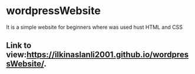 # wordpressWebsite
It is a simple website  for beginners where was used hust HTML and CSS
## Link to view:https://ilkinaslanli2001.github.io/wordpressWebsite/.
